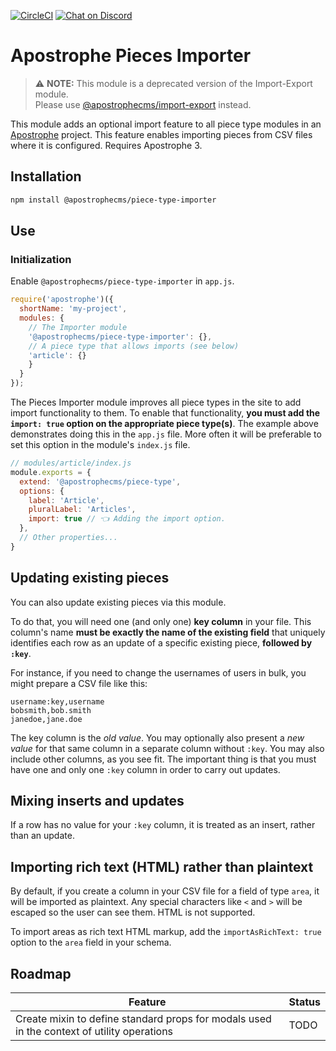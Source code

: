 [![CircleCI](https://circleci.com/gh/apostrophecms/piece-type-importer/tree/main.svg?style=svg)](https://circleci.com/gh/apostrophecms/piece-type-importer/tree/main)
[![Chat on Discord](https://img.shields.io/discord/517772094482677790.svg)](https://chat.apostrophecms.org)

# Apostrophe Pieces Importer

> ⚠️ **NOTE:** This module is a deprecated version of the Import-Export module.  
Please use [@apostrophecms/import-export](https://github.com/apostrophecms/import-export) instead.

This module adds an optional import feature to all piece type modules in an [Apostrophe](https://apostrophecms.com) project. This feature enables importing pieces from CSV files where it is configured. Requires Apostrophe 3.

## Installation

```bash
npm install @apostrophecms/piece-type-importer
```

## Use

### Initialization

Enable `@apostrophecms/piece-type-importer` in `app.js`.

```javascript
require('apostrophe')({
  shortName: 'my-project',
  modules: {
    // The Importer module
    '@apostrophecms/piece-type-importer': {},
    // A piece type that allows imports (see below)
    'article': {}
    }
  }
});
```

The Pieces Importer module improves all piece types in the site to add import functionality to them. To enable that functionality, **you must add the `import: true` option on the appropriate piece type(s)**. The example above demonstrates doing this in the `app.js` file. More often it will be preferable to set this option in the module's `index.js` file.

```javascript
// modules/article/index.js
module.exports = {
  extend: '@apostrophecms/piece-type',
  options: {
    label: 'Article',
    pluralLabel: 'Articles',
    import: true // 👈 Adding the import option.
  },
  // Other properties...
}
```

## Updating existing pieces

You can also update existing pieces via this module.

To do that, you will need one (and only one) **key column** in your file. This column's name **must be exactly the name of the existing field** that uniquely identifies each row as an update of a specific existing piece, **followed by `:key`**.

For instance, if you need to change the usernames of users in bulk, you might prepare a CSV file like this:

```
username:key,username
bobsmith,bob.smith
janedoe,jane.doe
```

The key column is the *old value*. You may optionally also present a *new value* for that same column in a separate column without `:key`. You may also include other columns, as you see fit. The important thing is that you must have one and only one `:key` column in order to carry out updates.

## Mixing inserts and updates

If a row has no value for your `:key` column, it is treated as an insert, rather than an update.

## Importing rich text (HTML) rather than plaintext

By default, if you create a column in your CSV file for a field of type `area`, it will be imported as plaintext. Any special characters like `<` and `>` will be escaped so the user can see them. HTML is not supported.

To import areas as rich text HTML markup, add the `importAsRichText: true` option to
the `area` field in your schema.

## Roadmap

|Feature |Status  |
--- | ---
|Create mixin to define standard props for modals used in the context of utility operations| TODO
